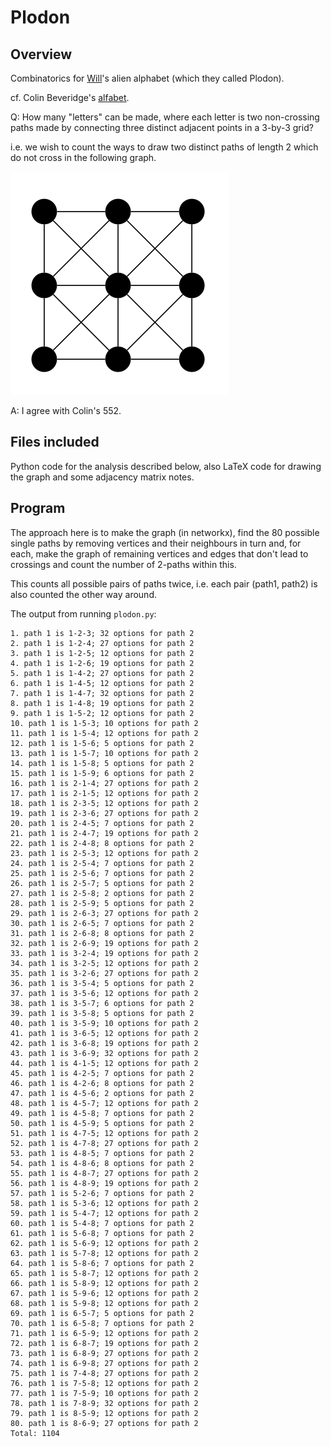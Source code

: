 # Plodon

## Overview

Combinatorics for [Will](https://www.wmad.co.uk/about/)'s alien alphabet (which they called Plodon).

cf. Colin Beveridge's [alfabet](https://github.com/icecolbeveridge/alfabet/).

Q: How many "letters" can be made, where each letter is two non-crossing paths made by connecting three distinct adjacent points in a 3-by-3 grid?

i.e. we wish to count the ways to draw two distinct paths of length 2 which do not cross in the following graph.

![3 by 3 grid of vertices with adjacent vertices connected with an edge.](graph.png)

A: I agree with Colin's 552. 

## Files included

Python code for the analysis described below, also LaTeX code for drawing the graph and some adjacency matrix notes.

## Program

The approach here is to make the graph (in networkx), find the 80 possible single paths by removing vertices and their neighbours in turn and, for each, make the graph of remaining vertices and edges that don't lead to crossings and count the number of 2-paths within this. 

This counts all possible pairs of paths twice, i.e. each pair (path1, path2) is also counted the other way around. 

The output from running `plodon.py`:

```
1. path 1 is 1-2-3; 32 options for path 2
2. path 1 is 1-2-4; 27 options for path 2
3. path 1 is 1-2-5; 12 options for path 2
4. path 1 is 1-2-6; 19 options for path 2
5. path 1 is 1-4-2; 27 options for path 2
6. path 1 is 1-4-5; 12 options for path 2
7. path 1 is 1-4-7; 32 options for path 2
8. path 1 is 1-4-8; 19 options for path 2
9. path 1 is 1-5-2; 12 options for path 2
10. path 1 is 1-5-3; 10 options for path 2
11. path 1 is 1-5-4; 12 options for path 2
12. path 1 is 1-5-6; 5 options for path 2
13. path 1 is 1-5-7; 10 options for path 2
14. path 1 is 1-5-8; 5 options for path 2
15. path 1 is 1-5-9; 6 options for path 2
16. path 1 is 2-1-4; 27 options for path 2
17. path 1 is 2-1-5; 12 options for path 2
18. path 1 is 2-3-5; 12 options for path 2
19. path 1 is 2-3-6; 27 options for path 2
20. path 1 is 2-4-5; 7 options for path 2
21. path 1 is 2-4-7; 19 options for path 2
22. path 1 is 2-4-8; 8 options for path 2
23. path 1 is 2-5-3; 12 options for path 2
24. path 1 is 2-5-4; 7 options for path 2
25. path 1 is 2-5-6; 7 options for path 2
26. path 1 is 2-5-7; 5 options for path 2
27. path 1 is 2-5-8; 2 options for path 2
28. path 1 is 2-5-9; 5 options for path 2
29. path 1 is 2-6-3; 27 options for path 2
30. path 1 is 2-6-5; 7 options for path 2
31. path 1 is 2-6-8; 8 options for path 2
32. path 1 is 2-6-9; 19 options for path 2
33. path 1 is 3-2-4; 19 options for path 2
34. path 1 is 3-2-5; 12 options for path 2
35. path 1 is 3-2-6; 27 options for path 2
36. path 1 is 3-5-4; 5 options for path 2
37. path 1 is 3-5-6; 12 options for path 2
38. path 1 is 3-5-7; 6 options for path 2
39. path 1 is 3-5-8; 5 options for path 2
40. path 1 is 3-5-9; 10 options for path 2
41. path 1 is 3-6-5; 12 options for path 2
42. path 1 is 3-6-8; 19 options for path 2
43. path 1 is 3-6-9; 32 options for path 2
44. path 1 is 4-1-5; 12 options for path 2
45. path 1 is 4-2-5; 7 options for path 2
46. path 1 is 4-2-6; 8 options for path 2
47. path 1 is 4-5-6; 2 options for path 2
48. path 1 is 4-5-7; 12 options for path 2
49. path 1 is 4-5-8; 7 options for path 2
50. path 1 is 4-5-9; 5 options for path 2
51. path 1 is 4-7-5; 12 options for path 2
52. path 1 is 4-7-8; 27 options for path 2
53. path 1 is 4-8-5; 7 options for path 2
54. path 1 is 4-8-6; 8 options for path 2
55. path 1 is 4-8-7; 27 options for path 2
56. path 1 is 4-8-9; 19 options for path 2
57. path 1 is 5-2-6; 7 options for path 2
58. path 1 is 5-3-6; 12 options for path 2
59. path 1 is 5-4-7; 12 options for path 2
60. path 1 is 5-4-8; 7 options for path 2
61. path 1 is 5-6-8; 7 options for path 2
62. path 1 is 5-6-9; 12 options for path 2
63. path 1 is 5-7-8; 12 options for path 2
64. path 1 is 5-8-6; 7 options for path 2
65. path 1 is 5-8-7; 12 options for path 2
66. path 1 is 5-8-9; 12 options for path 2
67. path 1 is 5-9-6; 12 options for path 2
68. path 1 is 5-9-8; 12 options for path 2
69. path 1 is 6-5-7; 5 options for path 2
70. path 1 is 6-5-8; 7 options for path 2
71. path 1 is 6-5-9; 12 options for path 2
72. path 1 is 6-8-7; 19 options for path 2
73. path 1 is 6-8-9; 27 options for path 2
74. path 1 is 6-9-8; 27 options for path 2
75. path 1 is 7-4-8; 27 options for path 2
76. path 1 is 7-5-8; 12 options for path 2
77. path 1 is 7-5-9; 10 options for path 2
78. path 1 is 7-8-9; 32 options for path 2
79. path 1 is 8-5-9; 12 options for path 2
80. path 1 is 8-6-9; 27 options for path 2
Total: 1104
```